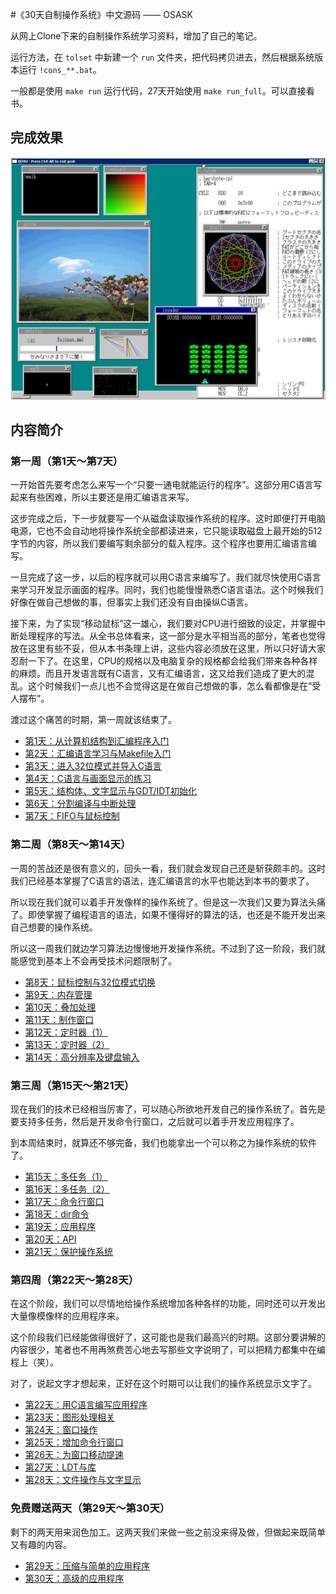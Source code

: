 #《30天自制操作系统》中文源码 —— OSASK

从网上Clone下来的自制操作系统学习资料，增加了自己的笔记。

运行方法，在 `tolset` 中新建一个 `run` 文件夹，把代码拷贝进去，然后根据系统版本运行 `!cons_**.bat`。

一般都是使用 `make run` 运行代码，27天开始使用 `make run_full`。可以直接看书。

## 完成效果

![Screen](Screen.png)

## 内容简介

### 第一周（第1天～第7天）

一开始首先要考虑怎么来写一个“只要一通电就能运行的程序”。这部分用C语言写起来有些困难，所以主要还是用汇编语言来写。

这步完成之后，下一步就要写一个从磁盘读取操作系统的程序。这时即便打开电脑电源，它也不会自动地将操作系统全部都读进来，它只能读取磁盘上最开始的512字节的内容，所以我们要编写剩余部分的载入程序。这个程序也要用汇编语言编写。

一旦完成了这一步，以后的程序就可以用C语言来编写了。我们就尽快使用C语言来学习开发显示画面的程序。同时，我们也能慢慢熟悉C语言语法。这个时候我们好像在做自己想做的事，但事实上我们还没有自由操纵C语言。

接下来，为了实现“移动鼠标”这一雄心，我们要对CPU进行细致的设定，并掌握中断处理程序的写法。从全书总体看来，这一部分是水平相当高的部分，笔者也觉得放在这里有些不妥，但从本书条理上讲，这些内容必须放在这里，所以只好请大家忍耐一下了。在这里，CPU的规格以及电脑复杂的规格都会给我们带来各种各样的麻烦。而且开发语言既有C语言，又有汇编语言，这又给我们造成了更大的混乱。这个时候我们一点儿也不会觉得这是在做自己想做的事，怎么看都像是在“受人摆布”。

渡过这个痛苦的时期，第一周就该结束了。

- [第1天：从计算机结构到汇编程序入门](https://github.com/yourtion/30dayMakeOS/releases/tag/Day01)
- [第2天：汇编语言学习与Makefile入门](https://github.com/yourtion/30dayMakeOS/releases/tag/Day02)
- [第3天：进入32位模式并导入C语言](https://github.com/yourtion/30dayMakeOS/releases/tag/Day03)
- [第4天：C语言与画面显示的练习](https://github.com/yourtion/30dayMakeOS/releases/tag/Day04)
- [第5天：结构体、文字显示与GDT/IDT初始化](https://github.com/yourtion/30dayMakeOS/releases/tag/Day05)
- [第6天：分割编译与中断处理](https://github.com/yourtion/30dayMakeOS/releases/tag/Day06)
- [第7天：FIFO与鼠标控制](https://github.com/yourtion/30dayMakeOS/releases/tag/Day07)

### 第二周（第8天～第14天）

一周的苦战还是很有意义的，回头一看，我们就会发现自己还是斩获颇丰的。这时我们已经基本掌握了C语言的语法，连汇编语言的水平也能达到本书的要求了。

所以现在我们就可以着手开发像样的操作系统了。但是这一次我们又要为算法头痛了。即使掌握了编程语言的语法，如果不懂得好的算法的话，也还是不能开发出来自己想要的操作系统。

所以这一周我们就边学习算法边慢慢地开发操作系统。不过到了这一阶段，我们就能感觉到基本上不会再受技术问题限制了。

- [第8天：鼠标控制与32位模式切换](https://github.com/yourtion/30dayMakeOS/releases/tag/Day08)
- [第9天：内存管理](https://github.com/yourtion/30dayMakeOS/releases/tag/Day09)
- [第10天：叠加处理](https://github.com/yourtion/30dayMakeOS/releases/tag/Day10)
- [第11天：制作窗口](https://github.com/yourtion/30dayMakeOS/releases/tag/Day11)
- [第12天：定时器（1）](https://github.com/yourtion/30dayMakeOS/releases/tag/Day12)
- [第13天：定时器（2）](https://github.com/yourtion/30dayMakeOS/releases/tag/Day13)
- [第14天：高分辨率及键盘输入](https://github.com/yourtion/30dayMakeOS/releases/tag/Day14)

### 第三周（第15天～第21天）

现在我们的技术已经相当厉害了，可以随心所欲地开发自己的操作系统了。首先是要支持多任务，然后是开发命令行窗口，之后就可以着手开发应用程序了。

到本周结束时，就算还不够完备，我们也能拿出一个可以称之为操作系统的软件了。

- [第15天：多任务（1）](https://github.com/yourtion/30dayMakeOS/releases/tag/Day15)
- [第16天：多任务（2）](https://github.com/yourtion/30dayMakeOS/releases/tag/Day16)
- [第17天：命令行窗口](https://github.com/yourtion/30dayMakeOS/releases/tag/Day17)
- [第18天：dir命令](https://github.com/yourtion/30dayMakeOS/releases/tag/Day18)
- [第19天：应用程序](https://github.com/yourtion/30dayMakeOS/releases/tag/Day19)
- [第20天：API](https://github.com/yourtion/30dayMakeOS/releases/tag/Day20)
- [第21天：保护操作系统](https://github.com/yourtion/30dayMakeOS/releases/tag/Day21)

### 第四周（第22天～第28天）

在这个阶段，我们可以尽情地给操作系统增加各种各样的功能，同时还可以开发出大量像模像样的应用程序来。

这个阶段我们已经能做得很好了，这可能也是我们最高兴的时期。这部分要讲解的内容很少，笔者也不用再煞费苦心地去写那些文字说明了，可以把精力都集中在编程上（笑）。

对了，说起文字才想起来，正好在这个时期可以让我们的操作系统显示文字了。

- [第22天：用C语言编写应用程序](https://github.com/yourtion/30dayMakeOS/releases/tag/Day22)
- [第23天：图形处理相关](https://github.com/yourtion/30dayMakeOS/releases/tag/Day23)
- [第24天：窗口操作](https://github.com/yourtion/30dayMakeOS/releases/tag/Day24)
- [第25天：增加命令行窗口](https://github.com/yourtion/30dayMakeOS/releases/tag/Day25)
- [第26天：为窗口移动提速](https://github.com/yourtion/30dayMakeOS/releases/tag/Day26)
- [第27天：LDT与库](https://github.com/yourtion/30dayMakeOS/releases/tag/Day27)
- [第28天：文件操作与文字显示](https://github.com/yourtion/30dayMakeOS/releases/tag/Day28)


### 免费赠送两天（第29天～第30天）

剩下的两天用来润色加工。这两天我们来做一些之前没来得及做，但做起来既简单又有趣的内容。

- [第29天：压缩与简单的应用程序](https://github.com/yourtion/30dayMakeOS/releases/tag/Day29)
- [第30天：高级的应用程序](https://github.com/yourtion/30dayMakeOS/releases/tag/Day30)